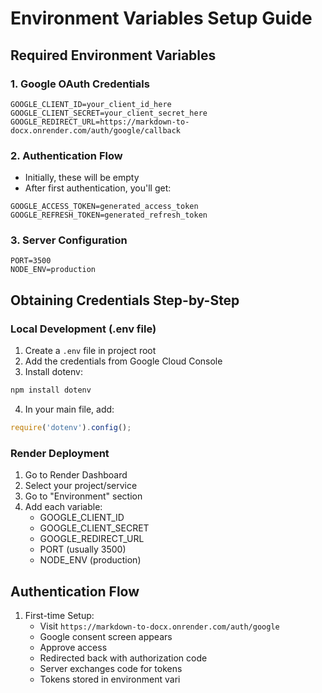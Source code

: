 # Environment Variables Setup Guide

## Required Environment Variables

### 1. Google OAuth Credentials
```plaintext
GOOGLE_CLIENT_ID=your_client_id_here
GOOGLE_CLIENT_SECRET=your_client_secret_here
GOOGLE_REDIRECT_URL=https://markdown-to-docx.onrender.com/auth/google/callback
```

### 2. Authentication Flow
- Initially, these will be empty
- After first authentication, you'll get:
```plaintext
GOOGLE_ACCESS_TOKEN=generated_access_token
GOOGLE_REFRESH_TOKEN=generated_refresh_token
```

### 3. Server Configuration
```plaintext
PORT=3500
NODE_ENV=production
```

## Obtaining Credentials Step-by-Step

### Local Development (.env file)
1. Create a `.env` file in project root
2. Add the credentials from Google Cloud Console
3. Install dotenv:
```bash
npm install dotenv
```
4. In your main file, add:
```javascript
require('dotenv').config();
```

### Render Deployment
1. Go to Render Dashboard
2. Select your project/service
3. Go to "Environment" section
4. Add each variable:
   - GOOGLE_CLIENT_ID
   - GOOGLE_CLIENT_SECRET
   - GOOGLE_REDIRECT_URL
   - PORT (usually 3500)
   - NODE_ENV (production)

## Authentication Flow
1. First-time Setup:
   - Visit `https://markdown-to-docx.onrender.com/auth/google`
   - Google consent screen appears
   - Approve access
   - Redirected back with authorization code
   - Server exchanges code for tokens
   - Tokens stored in environment vari